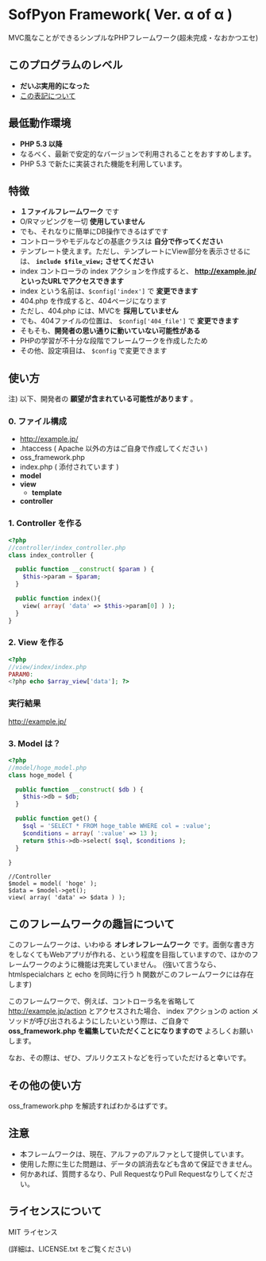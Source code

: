 # SofPyon Framework( Ver. α of α )
MVC風なことができるシンプルなPHPフレームワーク(超未完成・なおかつエセ)

## このプログラムのレベル
 - __だいぶ実用的になった__
  - <a href="http://sofpyon.github.io/about_applevel.html" target="_blank">この表記について</a>

## 最低動作環境
 - __PHP 5.3 以降__
  - なるべく、最新で安定的なバージョンで利用されることをおすすめします。
  - PHP 5.3 で新たに実装された機能を利用しています。

## 特徴
 - __１ファイルフレームワーク__ です
 - O/Rマッピングを一切 __使用していません__
  - でも、それなりに簡単にDB操作できるはずです
 - コントローラやモデルなどの基底クラスは __自分で作ってください__
 - テンプレート使えます。ただし、テンプレートにView部分を表示させるには、 __`include $file_view;` させてください__
 - index コントローラの index アクションを作成すると、 __http://example.jp/ といったURLでアクセスできます__
  - index という名前は、`$config['index']` で __変更できます__
 - 404.php を作成すると、404ページになります
  - ただし、404.php には、MVCを __採用していません__
  - でも、404ファイルの位置は、 `$config['404_file']` で __変更できます__
 - そもそも、__開発者の思い通りに動いていない可能性がある__
  - PHPの学習が不十分な段階でフレームワークを作成したため
 - その他、設定項目は、 `$config` で変更できます

## 使い方

注) 以下、開発者の __願望が含まれている可能性があります__ 。

### 0. ファイル構成
 - http://example.jp/
  - .htaccess ( Apache 以外の方はご自身で作成してください )
  - oss_framework.php
  - index.php ( 添付されています )
   - __model__
   - __view__
     - __template__
   - __controller__

### 1. Controller を作る
```php
<?php
//controller/index_controller.php
class index_controller {

  public function __construct( $param ) {
    $this->param = $param;
  }

  public function index(){
    view( array( 'data' => $this->param[0] ) );
  }
}
```

### 2. View を作る
```php
<?php
//view/index/index.php
PARAM0:
<?php echo $array_view['data']; ?>
```

### 実行結果
http://example.jp/

### 3. Model は？
```php
<?php
//model/hoge_model.php
class hoge_model {

  public function __construct( $db ) {
    $this->db = $db;
  }

  public function get() {
    $sql = 'SELECT * FROM hoge_table WHERE col = :value';
    $conditions = array( ':value' => 13 );
    return $this->db->select( $sql, $conditions );
  }

}
```

```
//Controller
$model = model( 'hoge' );
$data = $model->get();
view( array( 'data' => $data ) );
```

## このフレームワークの趣旨について
このフレームワークは、いわゆる __オレオレフレームワーク__ です。面倒な書き方をしなくてもWebアプリが作れる、という程度を目指していますので、ほかのフレームワークのように機能は充実していません。
(強いて言うなら、htmlspecialchars と echo を同時に行う h 関数がこのフレームワークには存在します)

このフレームワークで、例えば、コントローラ名を省略して http://example.jp/action とアクセスされた場合、 index アクションの action メソッドが呼び出されるようにしたいという際は、ご自身で __oss_framework.php を編集していただくことになりますので__ よろしくお願いします。

なお、その際は、ぜひ、プルリクエストなどを行っていただけると幸いです。

## その他の使い方
oss_framework.php を解読すればわかるはずです。

## 注意
 - 本フレームワークは、現在、アルファのアルファとして提供しています。
 - 使用した際に生じた問題は、データの誤消去なども含めて保証できません。
 - 何かあれば、質問するなり、Pull RequestなりPull Requestなりしてください。

## ライセンスについて
MIT ライセンス

(詳細は、LICENSE.txt をご覧ください)
